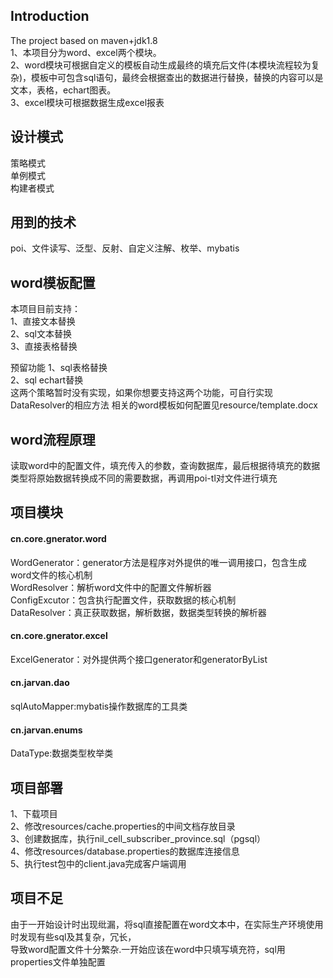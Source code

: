 ## Introduction
The project based on maven+jdk1.8 <br/>
1、本项目分为word、excel两个模块。<br/>
2、word模块可根据自定义的模板自动生成最终的填充后文件(本模块流程较为复杂)，模板中可包含sql语句，最终会根据查出的数据进行替换，替换的内容可以是文本，表格，echart图表。<br/>
3、excel模块可根据数据生成excel报表<br/>

## 设计模式
策略模式<br/>
单例模式<br/>
构建者模式<br/>

## 用到的技术
poi、文件读写、泛型、反射、自定义注解、枚举、mybatis<br/>

## word模板配置
本项目目前支持：<br/>
1、直接文本替换<br/>
2、sql文本替换<br/>
3、直接表格替换<br/>

预留功能
1、sql表格替换<br/>
2、sql echart替换<br/>
这两个策略暂时没有实现，如果你想要支持这两个功能，可自行实现DataResolver的相应方法
相关的word模板如何配置见resource/template.docx

## word流程原理
读取word中的配置文件，填充传入的参数，查询数据库，最后根据待填充的数据类型将原始数据转换成不同的需要数据，再调用poi-tl对文件进行填充<br/>
## 项目模块

#### cn.core.gnerator.word
WordGenerator：generator方法是程序对外提供的唯一调用接口，包含生成word文件的核心机制<br/>
WordResolver：解析word文件中的配置文件解析器<br/>
ConfigExcutor：包含执行配置文件，获取数据的核心机制<br/>
DataResolver：真正获取数据，解析数据，数据类型转换的解析器<br/>

#### cn.core.gnerator.excel
ExcelGenerator：对外提供两个接口generator和generatorByList<br/>

#### cn.jarvan.dao
sqlAutoMapper:mybatis操作数据库的工具类<br/>

#### cn.jarvan.enums
DataType:数据类型枚举类<br/>

## 项目部署
1、下载项目<br/>
2、修改resources/cache.properties的中间文档存放目录<br/>
3、创建数据库，执行nil_cell_subscriber_province.sql（pgsql）<br/>
4、修改resources/database.properties的数据库连接信息<br/>
5、执行test包中的client.java完成客户端调用

## 项目不足
由于一开始设计时出现纰漏，将sql直接配置在word文本中，在实际生产环境使用时发现有些sql及其复杂，冗长，<br/>
导致word配置文件十分繁杂.一开始应该在word中只填写填充符，sql用properties文件单独配置
